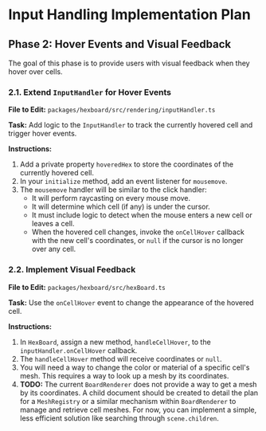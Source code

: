 # Input Handling Implementation Plan

## Phase 2: Hover Events and Visual Feedback

The goal of this phase is to provide users with visual feedback when they hover
over cells.

### 2.1. Extend `InputHandler` for Hover Events

**File to Edit:** `packages/hexboard/src/rendering/inputHandler.ts`

**Task:** Add logic to the `InputHandler` to track the currently hovered cell
and trigger hover events.

**Instructions:**

1.  Add a private property `hoveredHex` to store the coordinates of the
    currently hovered cell.
2.  In your `initialize` method, add an event listener for `mousemove`.
3.  The `mousemove` handler will be similar to the click handler:
    - It will perform raycasting on every mouse move.
    - It will determine which cell (if any) is under the cursor.
    - It must include logic to detect when the mouse enters a new cell or leaves
      a cell.
    - When the hovered cell changes, invoke the `onCellHover` callback with the
      new cell's coordinates, or `null` if the cursor is no longer over any
      cell.

### 2.2. Implement Visual Feedback

**File to Edit:** `packages/hexboard/src/hexBoard.ts`

**Task:** Use the `onCellHover` event to change the appearance of the hovered
cell.

**Instructions:**

1.  In `HexBoard`, assign a new method, `handleCellHover`, to the
    `inputHandler.onCellHover` callback.
2.  The `handleCellHover` method will receive coordinates or `null`.
3.  You will need a way to change the color or material of a specific cell's
    mesh. This requires a way to look up a mesh by its coordinates.
4.  **TODO:** The current `BoardRenderer` does not provide a way to get a mesh
    by its coordinates. A child document should be created to detail the plan
    for a `MeshRegistry` or a similar mechanism within `BoardRenderer` to manage
    and retrieve cell meshes. For now, you can implement a simple, less
    efficient solution like searching through `scene.children`.
